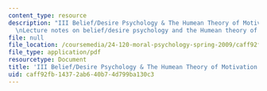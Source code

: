 ```yaml
---
content_type: resource
description: "III Belief/Desire Psychology & The Humean Theory of Motivation \r\n\r\
  \nLecture notes on belief/desire psychology and the Humean theory of motivation."
file: null
file_location: /coursemedia/24-120-moral-psychology-spring-2009/caff92fb14372ab640b74d799ba130c3_MIT24_120s09_lec03.pdf
file_type: application/pdf
resourcetype: Document
title: 'III Belief/Desire Psychology & The Humean Theory of Motivation '
uid: caff92fb-1437-2ab6-40b7-4d799ba130c3
---
```


